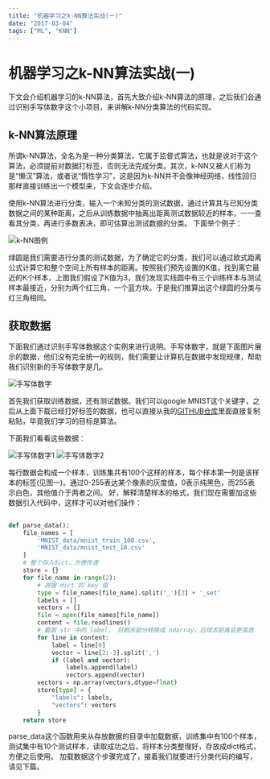 ```yaml
---
title: "机器学习之k-NN算法实战(一)"
date: "2017-03-04"
tags: ["ML", "KNN"]
---
```

# 机器学习之k-NN算法实战(一)

下文会介绍机器学习的k-NN算法，首先大致介绍k-NN算法的原理，之后我们会通过识别手写体数字这个小项目，来讲解k-NN分类算法的代码实现。

## k-NN算法原理

所谓k-NN算法，全名为是一种分类算法，它属于监督式算法，也就是说对于这个算法，必须提前对数据打标签，否则无法完成分类。其次，k-NN又被人们称为是“懒汉”算法，或者说“惰性学习”，这是因为k-NN并不会像神经网络，线性回归那样直接训练出一个模型来，下文会逐步介绍。

使用k-NN算法进行分类，输入一个未知分类的测试数据，通过计算其与已知分类数据之间的某种距离，之后从训练数据中抽离出距离测试数据较近的样本，一一查看其分类，再进行多数表决，即可估算出测试数据的分类。
下面举个例子：

![k-NN图例]()

绿圆是我们需要进行分类的测试数据，为了确定它的分类，我们可以通过欧式距离公式计算它和整个空间上所有样本的距离。按照我们预先设置的K值，找到离它最近的K个样本，上图我们假设了K值为3，我们发现实线圆中有三个训练样本与测试样本最接近，分别为两个红三角，一个蓝方块。于是我们推算出这个绿圆的分类与红三角相同。

## 获取数据

下面我们通过识别手写体数据这个实例来进行说明。手写体数字，就是下面图片展示的数据，他们没有完全统一的规则，我们需要让计算机在数据中发现规律，帮助我们识别新的手写体数字是几。

![手写体数字]()

首先我们获取训练数据，还有测试数据。我们可以google MNIST这个关键字，之后从上面下载已经打好标签的数据，也可以直接从我的[GITHUB仓库](https://github.com/getcha22/Machine-Learning/tree/master/k-NN)里面直接复制粘贴，毕竟我们学习的目标是算法。

下面我们看看这些数据：

![手写体数字1]()
![手写体数字2]()

每行数据会构成一个样本，训练集共有100个这样的样本，每个样本第一列是该样本的标签(见图一)。通过0-255表达某个像素的灰度值，0表示纯黑色，而255表示白色，其他值介于两者之间。
好，解释清楚样本的格式，我们现在需要加这些数据引入代码中，这样才可以对他们操作：

```py
	
def parse_data():
    file_names = [
        'MNIST_data/mnist_train_100.csv',
        'MNIST_data/mnist_test_10.csv'
    ]
    # 整个存入dict，方便传递
    store = {}
    for file_name in range(2):
        # 拼接 dict 的 key 值
        type = file_names[file_name].split('_')[2] + '_set'
        labels = []
        vectors = []
        file = open(file_names[file_name])
        content = file.readlines()
        # 截取 str 中的 label， 将剩余部分转换成 ndarray，后续求距离会更高效
        for line in content:
            label = line[0]
            vector = line[2:-3].split(',')
            if (label and vector):
                labels.append(label)
                vectors.append(vector)
        vectors = np.array(vectors,dtype=float)
        store[type] = {
            "labels": labels,
            "vectors": vectors
        }
    return store
```

parse_data这个函数用来从存放数据的目录中加载数据，训练集中有100个样本，测试集中有10个测试样本，读取成功之后，将样本分类整理好，存放成dict格式，方便之后使用。
加载数据这个步骤完成了，接着我们就要进行分类代码的编写，请见下篇。
